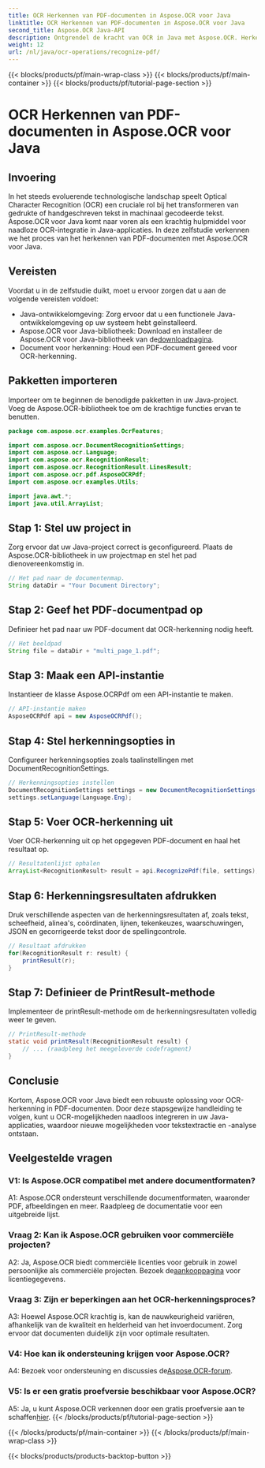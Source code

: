 ```yaml
---
title: OCR Herkennen van PDF-documenten in Aspose.OCR voor Java
linktitle: OCR Herkennen van PDF-documenten in Aspose.OCR voor Java
second_title: Aspose.OCR Java-API
description: Ontgrendel de kracht van OCR in Java met Aspose.OCR. Herken moeiteloos tekst in PDF-documenten. Geef uw toepassingen een boost met precisie en snelheid.
weight: 12
url: /nl/java/ocr-operations/recognize-pdf/
---
```


{{< blocks/products/pf/main-wrap-class >}}
{{< blocks/products/pf/main-container >}}
{{< blocks/products/pf/tutorial-page-section >}}

# OCR Herkennen van PDF-documenten in Aspose.OCR voor Java

## Invoering

In het steeds evoluerende technologische landschap speelt Optical Character Recognition (OCR) een cruciale rol bij het transformeren van gedrukte of handgeschreven tekst in machinaal gecodeerde tekst. Aspose.OCR voor Java komt naar voren als een krachtig hulpmiddel voor naadloze OCR-integratie in Java-applicaties. In deze zelfstudie verkennen we het proces van het herkennen van PDF-documenten met Aspose.OCR voor Java.

## Vereisten

Voordat u in de zelfstudie duikt, moet u ervoor zorgen dat u aan de volgende vereisten voldoet:

- Java-ontwikkelomgeving: Zorg ervoor dat u een functionele Java-ontwikkelomgeving op uw systeem hebt geïnstalleerd.
-  Aspose.OCR voor Java-bibliotheek: Download en installeer de Aspose.OCR voor Java-bibliotheek van de[downloadpagina](https://releases.aspose.com/ocr/java/).
- Document voor herkenning: Houd een PDF-document gereed voor OCR-herkenning.

## Pakketten importeren

Importeer om te beginnen de benodigde pakketten in uw Java-project. Voeg de Aspose.OCR-bibliotheek toe om de krachtige functies ervan te benutten.

```java
package com.aspose.ocr.examples.OcrFeatures;

import com.aspose.ocr.DocumentRecognitionSettings;
import com.aspose.ocr.Language;
import com.aspose.ocr.RecognitionResult;
import com.aspose.ocr.RecognitionResult.LinesResult;
import com.aspose.ocr.pdf.AsposeOCRPdf;
import com.aspose.ocr.examples.Utils;

import java.awt.*;
import java.util.ArrayList;
```

## Stap 1: Stel uw project in

Zorg ervoor dat uw Java-project correct is geconfigureerd. Plaats de Aspose.OCR-bibliotheek in uw projectmap en stel het pad dienovereenkomstig in.

```java
// Het pad naar de documentenmap.
String dataDir = "Your Document Directory";
```

## Stap 2: Geef het PDF-documentpad op

Definieer het pad naar uw PDF-document dat OCR-herkenning nodig heeft.

```java
// Het beeldpad
String file = dataDir + "multi_page_1.pdf";
```

## Stap 3: Maak een API-instantie

Instantieer de klasse Aspose.OCRPdf om een API-instantie te maken.

```java
// API-instantie maken
AsposeOCRPdf api = new AsposeOCRPdf();
```

## Stap 4: Stel herkenningsopties in

Configureer herkenningsopties zoals taalinstellingen met DocumentRecognitionSettings.

```java
// Herkenningsopties instellen
DocumentRecognitionSettings settings = new DocumentRecognitionSettings(2);
settings.setLanguage(Language.Eng);
```

## Stap 5: Voer OCR-herkenning uit

Voer OCR-herkenning uit op het opgegeven PDF-document en haal het resultaat op.

```java
// Resultatenlijst ophalen
ArrayList<RecognitionResult> result = api.RecognizePdf(file, settings);
```

## Stap 6: Herkenningsresultaten afdrukken

Druk verschillende aspecten van de herkenningsresultaten af, zoals tekst, scheefheid, alinea's, coördinaten, lijnen, tekenkeuzes, waarschuwingen, JSON en gecorrigeerde tekst door de spellingcontrole.

```java
// Resultaat afdrukken
for(RecognitionResult r: result) {
    printResult(r);
}
```

## Stap 7: Definieer de PrintResult-methode

Implementeer de printResult-methode om de herkenningsresultaten volledig weer te geven.

```java
// PrintResult-methode
static void printResult(RecognitionResult result) {
    // ... (raadpleeg het meegeleverde codefragment)
}
```

## Conclusie

Kortom, Aspose.OCR voor Java biedt een robuuste oplossing voor OCR-herkenning in PDF-documenten. Door deze stapsgewijze handleiding te volgen, kunt u OCR-mogelijkheden naadloos integreren in uw Java-applicaties, waardoor nieuwe mogelijkheden voor tekstextractie en -analyse ontstaan.

## Veelgestelde vragen

### V1: Is Aspose.OCR compatibel met andere documentformaten?

A1: Aspose.OCR ondersteunt verschillende documentformaten, waaronder PDF, afbeeldingen en meer. Raadpleeg de documentatie voor een uitgebreide lijst.

### Vraag 2: Kan ik Aspose.OCR gebruiken voor commerciële projecten?

 A2: Ja, Aspose.OCR biedt commerciële licenties voor gebruik in zowel persoonlijke als commerciële projecten. Bezoek de[aankooppagina](https://purchase.aspose.com/buy) voor licentiegegevens.

### Vraag 3: Zijn er beperkingen aan het OCR-herkenningsproces?

A3: Hoewel Aspose.OCR krachtig is, kan de nauwkeurigheid variëren, afhankelijk van de kwaliteit en helderheid van het invoerdocument. Zorg ervoor dat documenten duidelijk zijn voor optimale resultaten.

### V4: Hoe kan ik ondersteuning krijgen voor Aspose.OCR?

 A4: Bezoek voor ondersteuning en discussies de[Aspose.OCR-forum](https://forum.aspose.com/c/ocr/16).

### V5: Is er een gratis proefversie beschikbaar voor Aspose.OCR?

 A5: Ja, u kunt Aspose.OCR verkennen door een gratis proefversie aan te schaffen[hier](https://releases.aspose.com/).
{{< /blocks/products/pf/tutorial-page-section >}}

{{< /blocks/products/pf/main-container >}}
{{< /blocks/products/pf/main-wrap-class >}}

{{< blocks/products/products-backtop-button >}}
